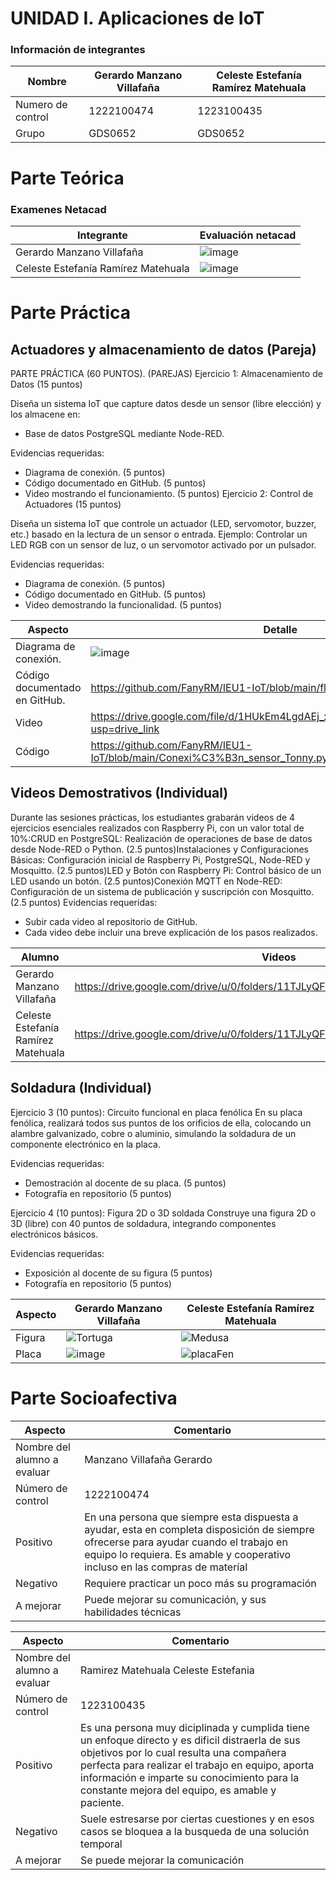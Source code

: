 # UNIDAD I. Aplicaciones de IoT

### Información de integrantes

| Nombre | Gerardo Manzano Villafaña | Celeste Estefanía Ramírez Matehuala |
|--------------|--------------|--------------|
| Numero de control | 1222100474 | 1223100435 |
| Grupo | GDS0652 | GDS0652 |


# Parte Teórica 

### Examenes Netacad

| Integrante | Evaluación netacad |
|--------------|--------------|
| Gerardo Manzano Villafaña | ![image](https://github.com/user-attachments/assets/abe5d4ec-9a08-41f8-8986-0d70431f4ceb)| 
| Celeste Estefanía Ramírez Matehuala | ![image](https://github.com/user-attachments/assets/e1793cf4-f434-46e0-93fa-2a5957fbc718)|

# Parte Práctica

## Actuadores y almacenamiento de datos (Pareja)

PARTE PRÁCTICA (60 PUNTOS).
(PAREJAS)
Ejercicio 1: Almacenamiento de Datos (15 puntos)

Diseña un sistema IoT que capture datos desde un sensor (libre elección) y los almacene en:

- Base de datos PostgreSQL mediante Node-RED.

Evidencias requeridas:
- Diagrama de conexión. (5 puntos)
- Código documentado en GitHub. (5 puntos)
- Video mostrando el funcionamiento. (5 puntos)
Ejercicio 2: Control de Actuadores (15 puntos)

Diseña un sistema IoT que controle un actuador (LED, servomotor, buzzer, etc.) basado en la lectura de un sensor o entrada.
Ejemplo: Controlar un LED RGB con un sensor de luz, o un servomotor activado por un pulsador.

Evidencias requeridas:
- Diagrama de conexión. (5 puntos)
- Código documentado en GitHub. (5 puntos)
- Video demostrando la funcionalidad. (5 puntos)

| Aspecto | Detalle |
|--------------|--------------|
| Diagrama de conexión. | ![image](https://github.com/user-attachments/assets/707451e8-f350-4b57-9f29-df10a0fb10e2)| 
| Código documentado en GitHub. | https://github.com/FanyRM/IEU1-IoT/blob/main/flows%20(3).json |
| Video | https://drive.google.com/file/d/1HUkEm4LgdAEj_xryW4qo90Ia_p8K00RA/view?usp=drive_link |
| Código | https://github.com/FanyRM/IEU1-IoT/blob/main/Conexi%C3%B3n_sensor_Tonny.py |

## Videos Demostrativos (Individual)

Durante las sesiones prácticas, los estudiantes grabarán videos de 4 ejercicios esenciales realizados con Raspberry Pi, con un valor total de 10%:CRUD en PostgreSQL: Realización de operaciones de base de datos desde Node-RED o Python. (2.5 puntos)Instalaciones y Configuraciones Básicas: Configuración inicial de Raspberry Pi, PostgreSQL, Node-RED y Mosquitto. (2.5 puntos)LED y Botón con Raspberry Pi: Control básico de un LED usando un botón. (2.5 puntos)Conexión MQTT en Node-RED: Configuración de un sistema de publicación y suscripción con Mosquitto. (2.5 puntos)
Evidencias requeridas:
- Subir cada video al repositorio de GitHub.
- Cada video debe incluir una breve explicación de los pasos realizados.

| Alumno | Videos |
|--------------|--------------|
| Gerardo Manzano Villafaña | https://drive.google.com/drive/u/0/folders/11TJLyQF7GqTaaLNQAS6y55EHyDsoyT5K | 
| Celeste Estefanía Ramírez Matehuala | https://drive.google.com/drive/u/0/folders/11TJLyQF7GqTaaLNQAS6y55EHyDsoyT5K |


## Soldadura (Individual)

Ejercicio 3 (10 puntos): Circuito funcional en placa fenólica
En su placa fenólica, realizará todos sus puntos de los orificios de ella, colocando un alambre galvanizado, cobre o aluminio, simulando la soldadura de un componente electrónico en la placa.

Evidencias requeridas:
- Demostración al docente de su placa. (5 puntos)
- Fotografía en repositorio (5 puntos)

Ejercicio 4 (10 puntos): Figura 2D o 3D soldada
Construye una figura 2D o 3D (libre) con 40 puntos de soldadura, integrando componentes electrónicos básicos.

Evidencias requeridas:
- Exposición al docente de su figura (5 puntos)
- Fotografía en repositorio (5 puntos)

| Aspecto | Gerardo Manzano Villafaña | Celeste Estefanía Ramírez Matehuala |
|--------------|--------------|--------------|
| Figura | ![Tortuga](https://github.com/user-attachments/assets/be7fe98f-8250-468d-81d2-d47742eaf89b)| ![Medusa](https://github.com/user-attachments/assets/99f565e4-151f-447b-907d-31c660de838b) |
| Placa | ![image](https://github.com/user-attachments/assets/8758f463-4e12-49ba-8564-a047a04a0bf6) | ![placaFen](https://github.com/user-attachments/assets/836ccad2-84f9-4992-a532-0d3a37c7ec82) |

# Parte Socioafectiva

| Aspecto | Comentario | 
|--------------|--------------|
| Nombre del alumno  a evaluar | Manzano Villafaña Gerardo |
| Número de control | 1222100474 |
| Positivo | En una persona que siempre esta dispuesta a ayudar, esta en completa disposición de siempre ofrecerse para ayudar cuando el trabajo en equipo lo requiera. Es amable y cooperativo incluso en las compras de materíal |
| Negativo | Requiere practicar un poco más su programación |
| A mejorar | Puede mejorar su comunicación, y sus habilidades técnicas |


| Aspecto | Comentario | 
|--------------|--------------|
| Nombre del alumno  a evaluar | Ramirez Matehuala Celeste Estefania |
| Número de control | 1223100435 |
| Positivo | Es una persona muy diciplinada y cumplida tiene un enfoque directo y es dificil distraerla de sus objetivos por lo cual resulta una compañera perfecta para realizar el trabajo en equipo, aporta información e imparte su conocimiento para la constante mejora del equipo, es amable y paciente.  |
| Negativo | Suele estresarse por ciertas cuestiones y en esos casos se bloquea a la busqueda de una solución temporal  |
| A mejorar | Se puede mejorar la comunicación  |








